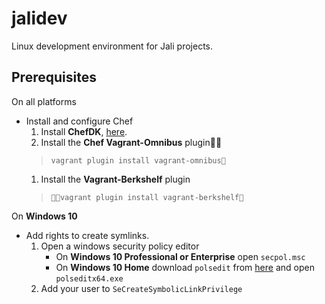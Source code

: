 # jalidev
Linux development environment for Jali projects.

## Prerequisites
On all platforms
* Install and configure Chef
    1. Install __ChefDK__, [here](https://downloads.chef.io/chef-dk/).
    1. Install the __Chef Vagrant-Omnibus__ plugin
    > `vagrant plugin install vagrant-omnibus`
    1. Install the __Vagrant-Berkshelf__ plugin
    > `vagrant plugin install vagrant-berkshelf`

On __Windows 10__
* Add rights to create symlinks.
    1.  Open a windows security policy editor
        * On __Windows 10 Professional or Enterprise__ open `secpol.msc`
        * On __Windows 10 Home__ download `polsedit` from [here](http://www.southsoftware.com/) 
          and open `polseditx64.exe` 
    2.  Add your user to `SeCreateSymbolicLinkPrivilege`